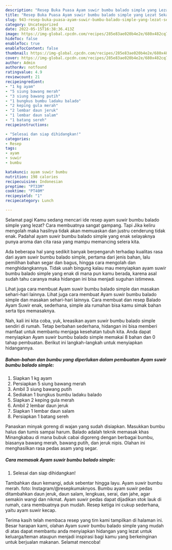 ```yaml
---
description: "Resep Buka Puasa Ayam suwir bumbu balado simple yang Lezat Sekali"
title: "Resep Buka Puasa Ayam suwir bumbu balado simple yang Lezat Sekali"
slug: 943-resep-buka-puasa-ayam-suwir-bumbu-balado-simple-yang-lezat-sekali
category: Uncategorized
date: 2022-05-15T16:38:36.413Z
image: https://img-global.cpcdn.com/recipes/285e83ae020b4e2e/680x482cq70/ayam-suwir-bumbu-balado-simple-foto-resep-utama.jpg
hideToc: false
enableToc: true
enableTocContent: false
thumbnail: https://img-global.cpcdn.com/recipes/285e83ae020b4e2e/680x482cq70/ayam-suwir-bumbu-balado-simple-foto-resep-utama.jpg
cover: https://img-global.cpcdn.com/recipes/285e83ae020b4e2e/680x482cq70/ayam-suwir-bumbu-balado-simple-foto-resep-utama.jpg
author: Admin
authorAv: notfound
ratingvalue: 4.9
reviewcount: 21
recipeingredient:
- "1 kg ayam"
- "5 siung bawang merah"
- "3 siung bawang putih"
- "1 bungkus bumbu ladaku balado"
- "2 keping gula merah"
- "2 lembar daun jeruk"
- "1 lembar daun salam"
- "1 batang sereh"
recipeinstructions:

- "Selesai dan siap dihidangkan!"
categories:
- Resep
tags:
- ayam
- suwir
- bumbu

katakunci: ayam suwir bumbu 
nutrition: 198 calories
recipecuisine: Indonesian
preptime: "PT33M"
cooktime: "PT40M"
recipeyield: "1"
recipecategory: Lunch

---
```



Selamat pagi Kamu sedang mencari ide resep ayam suwir bumbu balado simple yang lezat? Cara membuatnya sangat gampang. Tapi Jika keliru mengolah maka hasilnya tidak akan memuaskan dan justru cenderung tidak enak. Padahal ayam suwir bumbu balado simple yang enak selayaknya punya aroma dan cita rasa yang mampu memancing selera kita.


Ada beberapa hal yang sedikit banyak berpengaruh terhadap kualitas rasa dari ayam suwir bumbu balado simple, pertama dari jenis bahan, lalu pemilihan bahan segar dan bagus, hingga cara mengolah dan menghidangkannya. Tidak usah bingung kalau mau menyiapkan ayam suwir bumbu balado simple yang enak di mana pun kamu berada, karena asal sudah tahu caranya maka hidangan ini bisa menjadi suguhan istimewa.

Lihat juga cara membuat Ayam suwir bumbu balado simple dan masakan sehari-hari lainnya. Lihat juga cara membuat Ayam suwir bumbu balado simple dan masakan sehari-hari lainnya. Cara membuat dan resep Balado Ayam Suwir enak, sederhana, simple ala rumahan bisa kamu simak bahan serta tips memasaknya.


Nah, kali ini kita coba, yuk, kreasikan ayam suwir bumbu balado simple sendiri di rumah. Tetap berbahan sederhana, hidangan ini bisa memberi manfaat untuk membantu menjaga kesehatan tubuh kita. Anda dapat menyiapkan Ayam suwir bumbu balado simple memakai 8 bahan dan 0 tahap pembuatan. Berikut ini langkah-langkah untuk menyiapkan hidangannya.

<!--inarticleads1-->

##### Bahan-bahan dan bumbu yang diperlukan dalam pembuatan Ayam suwir bumbu balado simple:

1. Siapkan 1 kg ayam
1. Persiapkan 5 siung bawang merah
1. Ambil 3 siung bawang putih
1. Sediakan 1 bungkus bumbu ladaku balado
1. Siapkan 2 keping gula merah
1. Ambil 2 lembar daun jeruk
1. Siapkan 1 lembar daun salam
1. Persiapkan 1 batang sereh


Panaskan minyak goreng di wajan yang sudah disiapkan. Masukkan bumbu halus dan tumis sampai harum. Balado adalah teknik memasak khas Minangkabau di mana bubuk cabai digoreng dengan berbagai bumbu, biasanya bawang merah, bawang putih, dan jeruk nipis. Olahan ini menghasilkan rasa pedas asam yang segar. 

<!--inarticleads2-->

##### Cara memasak Ayam suwir bumbu balado simple:


1. Selesai dan siap dihidangkan!

Tambahkan daun kemangi, aduk sebentar hingga layu. Ayam suwir bumbu merah. foto: Instagram/@resepkumaknyos. Bumbu ayam suwir pedas ditambahkan daun jeruk, daun salam, lengkuas, serai, dan jahe, agar semakin wangi dan nikmat. Ayam suwir pedas dapat dijadikan stok lauk di rumah, cara membuatnya pun mudah. Resep ketiga ini cukup sederhana, yaitu ayam suwir kecap. 

Terima kasih telah membaca resep yang tim kami tampilkan di halaman ini. Besar harapan kami, olahan Ayam suwir bumbu balado simple yang mudah di atas dapat membantu anda menyiapkan hidangan yang lezat untuk keluarga/teman ataupun menjadi inspirasi bagi kamu yang berkeinginan untuk berjualan makanan. Selamat mencoba!
